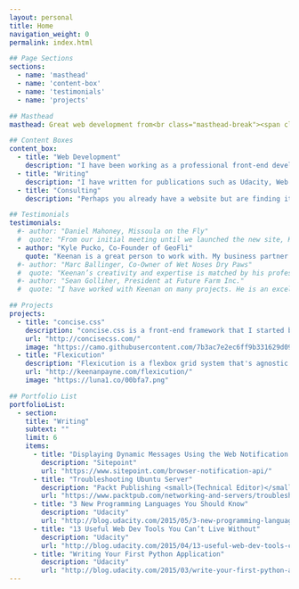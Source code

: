 ```yaml
---
layout: personal
title: Home
navigation_weight: 0
permalink: index.html

## Page Sections
sections:
  - name: 'masthead'
  - name: 'content-box'
  - name: 'testimonials'
  - name: 'projects'

## Masthead
masthead: Great web development from<br class="masthead-break"><span class="-sf"> San Francisco</span>

## Content Boxes
content_box:
  - title: "Web Development"
    description: "I have been working as a professional front-end developer for seven years. I have built hundreds of websites, and I consider myself an expert at HTML, CSS, JavaScript, and WordPress. Are you in need of a website or redesigning a website that you currently have? I'm here to help."
  - title: "Writing"
    description: "I have written for publications such as Udacity, Web Designer Depot, SitePoint, and Onextrapixel. I specialize in writing tutorials and features about new technologies in the web development field. I am also available for technical editing for any articles and books."
  - title: "Consulting"
    description: "Perhaps you already have a website but are finding it difficult to maintain and scale. I specialize in building maintainable front-end architectures; breaking code into maintainable pieces so that it is easy to understand, maintain, and extend. I am available for code reviews, and style guide development to help you and your team focus on the work that matters."

## Testimonials
testimonials:
  #- author: "Daniel Mahoney, Missoula on the Fly"
  #  quote: "From our initial meeting until we launched the new site, Keenan worked closely with me to meet all of my wants and needs for the site."
  - author: "Kyle Pucko, Co-Founder of GeoFli"
    quote: "Keenan is a great person to work with. My business partner and I hired him to help design a Wordpress beta page for a startup idea and he exceeded expectations and went well above what we were asking of him."
  #- author: "Marc Ballinger, Co-Owner of Wet Noses Dry Paws"
  #  quote: "Keenan’s creativity and expertise is matched by his professionalism and ability to work with others."
  #- author: "Sean Golliher, President at Future Farm Inc."
  #  quote: "I have worked with Keenan on many projects. He is an excellent web developer and is great with clients. Keenan has a great attitude and always delivers when he says he will."

## Projects
projects:
  - title: "concise.css"
    description: "concise.css is a front-end framework that I started building in 2012 to help provide myself with baseline functionality for the various client websites that I was working on at the time. It has since become a wonderful open source project helping developers focus on building beautiful interfaces and not what grid system to use or how to handle color palettes and responsiveness."
    url: "http://concisecss.com/"
    image: "https://camo.githubusercontent.com/7b3ac7e2ec6ff9b331629d09c3835bd25f039877/687474703a2f2f692e696d6775722e636f6d2f69687a436745722e706e67"
  - title: "Flexicution"
    description: "Flexicution is a flexbox grid system that's agnostic in regards to your layout and breakpoints. You can use the semantic grid mixin to generate rows and columns for your layout and components, or you can generate responsive class names based on the breakpoints used in your project."
    url: "http://keenanpayne.com/flexicution/"
    image: "https://luna1.co/00bfa7.png"

## Portfolio List
portfolioList:
  - section:
    title: "Writing"
    subtext: ""
    limit: 6
    items:
      - title: "Displaying Dynamic Messages Using the Web Notification API"
        description: "Sitepoint"
        url: "https://www.sitepoint.com/browser-notification-api/"
      - title: "Troubleshooting Ubuntu Server"
        description: "Packt Publishing <small>(Technical Editor)</small>"
        url: "https://www.packtpub.com/networking-and-servers/troubleshooting-ubuntu-server"
      - title: "3 New Programming Languages You Should Know"
        description: "Udacity"
        url: "http://blog.udacity.com/2015/05/3-new-programming-languages-know.html"
      - title: "13 Useful Web Dev Tools You Can’t Live Without"
        description: "Udacity"
        url: "http://blog.udacity.com/2015/04/13-useful-web-dev-tools-cant-live-without.html"
      - title: "Writing Your First Python Application"
        description: "Udacity"
        url: "http://blog.udacity.com/2015/03/write-your-first-python-application.html"
---
```

